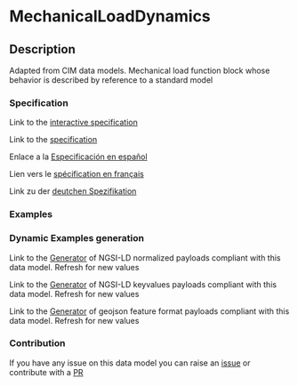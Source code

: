 # MechanicalLoadDynamics

## Description 

Adapted from CIM data models. Mechanical load function block whose behavior is described by reference to a standard model
### Specification

Link to the [interactive specification](https://swagger.lab.fiware.org/?url=https://smart-data-models.github.io/dataModel.EnergyCIM/MechanicalLoadDynamics/swagger.yaml)

Link to the [specification](https://smart-data-models.github.io/dataModel.EnergyCIM/MechanicalLoadDynamics/doc/spec.md)

Enlace a la [Especificación en español](https://smart-data-models.github.io/dataModel.EnergyCIM/MechanicalLoadDynamics/doc/spec_ES.md)

Lien vers le [spécification en français](https://smart-data-models.github.io/dataModel.EnergyCIM/MechanicalLoadDynamics/doc/spec_FR.md)

Link zu der [deutchen Spezifikation](https://smart-data-models.github.io/dataModel.EnergyCIM/MechanicalLoadDynamics/doc/spec_DE.md)
### Examples
### Dynamic Examples generation

Link to the [Generator](https://smartdatamodels.org/extra/ngsi-ld_generator_v0.92.php?schemaUrl=https://raw.githubusercontent.com/smart-data-models/dataModel.EnergyCIM/master/MechanicalLoadDynamics/schema.json&email=info@smartdatamodels.org) of NGSI-LD normalized payloads compliant with this data model. Refresh for new values

Link to the [Generator](https://smartdatamodels.org/extra/ngsi-ld_generator_keyvalues_v0.92.php?schemaUrl=https://raw.githubusercontent.com/smart-data-models/dataModel.EnergyCIM/master/MechanicalLoadDynamics/schema.json&email=info@smartdatamodels.org) of NGSI-LD keyvalues payloads compliant with this data model. Refresh for new values

Link to the [Generator](https://smartdatamodels.org/extra/geojson_features_generator_v1.0.php?schemaUrl=https://raw.githubusercontent.com/smart-data-models/dataModel.EnergyCIM/master/MechanicalLoadDynamics/schema.json&email=info@smartdatamodels.org) of geojson feature format payloads compliant with this data model. Refresh for new values
### Contribution

 If you have any issue on this data model you can raise an [issue](https://github.com/smart-data-models/dataModel.EnergyCIM/issues)  or contribute with a [PR](https://github.com/smart-data-models/dataModel.EnergyCIM/pulls)